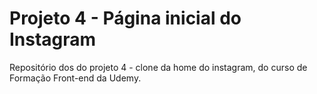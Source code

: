 # Projeto 4 - Página inicial do Instagram #
Repositório dos do projeto 4 - clone da home do instagram, do curso de Formação Front-end da Udemy.
